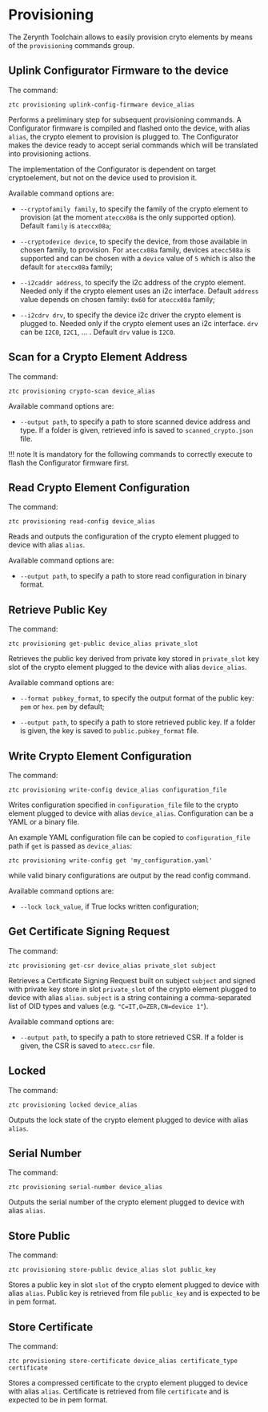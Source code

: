 # Provisioning

The Zerynth Toolchain allows to easily provision cryto elements by means of the `provisioning` commands group.

## Uplink Configurator Firmware to the device

The command:

```
ztc provisioning uplink-config-firmware device_alias
```

Performs a preliminary step for subsequent provisioning commands.
A Configurator firmware is compiled and flashed onto the device, with alias `alias`, the crypto element to provision is plugged to.
The Configurator makes the device ready to accept serial commands which will be translated into provisioning actions.

The implementation of the Configurator is dependent on target cryptoelement, but not on the device used to provision it.

Available command options are:


* `--cryptofamily family`, to specify the family of the crypto element to provision (at the moment `ateccx08a` is the only supported  option). Default `family` is `ateccx08a`;


* `--cryptodevice device`, to specify the device, from those available in chosen family, to provision. For `ateccx08a` family, devices `atecc508a` is supported and can be chosen with a `device` value of `5` which is also the default for `ateccx08a` family;


* `--i2caddr address`, to specify the i2c address of the crypto element. Needed only if the crypto element uses an i2c interface. Default `address` value depends on chosen family: `0x60` for `ateccx08a` family;


* `--i2cdrv drv`, to specify the device i2c driver the crypto element is plugged to. Needed only if the crypto element uses an i2c interface. `drv` can be `I2C0`, `I2C1`, … . Default `drv` value is `I2C0`.

## Scan for a Crypto Element Address

The command:

```
ztc provisioning crypto-scan device_alias
```

Available command options are:


* `--output path`, to specify a path to store scanned device address and type. If a folder is given, retrieved info is saved to `scanned_crypto.json` file.

!!! note
	It is mandatory for the following commands to correctly execute to flash the Configurator firmware first.

## Read Crypto Element Configuration

The command:

```
ztc provisioning read-config device_alias
```

Reads and outputs the configuration of the crypto element plugged to device with alias `alias`.

Available command options are:


* `--output path`, to specify a path to store read configuration in binary format.

## Retrieve Public Key

The command:

```
ztc provisioning get-public device_alias private_slot
```

Retrieves the public key derived from private key stored in `private_slot` key slot of the crypto element plugged to the device with alias `device_alias`.

Available command options are:


* `--format pubkey_format`, to specify the output format of the public key: `pem` or `hex`. `pem` by default;


* `--output path`, to specify a path to store retrieved public key. If a folder is given, the key is saved to `public.pubkey_format` file.

## Write Crypto Element Configuration

The command:

```
ztc provisioning write-config device_alias configuration_file
```

Writes configuration specified in `configuration_file` file to the crypto element plugged to device with alias `device_alias`.
Configuration can be a YAML or a binary file.

An example YAML configuration file can be copied to `configuration_file` path if `get` is passed as `device_alias`:

```
ztc provisioning write-config get 'my_configuration.yaml'
```

while valid binary configurations are output by the read config command.

Available command options are:


* `--lock lock_value`, if True locks written configuration;

## Get Certificate Signing Request

The command:

```
ztc provisioning get-csr device_alias private_slot subject
```

Retrieves a Certificate Signing Request built on subject `subject` and signed with private key store in slot `private_slot` of the crypto element plugged to device with alias `alias`.
`subject` is a string containing a comma-separated list of OID types and values (e.g. `"C=IT,O=ZER,CN=device 1"`).

Available command options are:


* `--output path`, to specify a path to store retrieved CSR. If a folder is given, the CSR is saved to `atecc.csr` file.

## Locked

The command:

```
ztc provisioning locked device_alias
```

Outputs the lock state of the crypto element plugged to device with alias `alias`.

## Serial Number

The command:

```
ztc provisioning serial-number device_alias
```

Outputs the serial number of the crypto element plugged to device with alias `alias`.

## Store Public

The command:

```
ztc provisioning store-public device_alias slot public_key
```

Stores a public key in slot `slot` of the crypto element plugged to device with alias `alias`.
Public key is retrieved from file `public_key` and is expected to be in pem format.

## Store Certificate

The command:

```
ztc provisioning store-certificate device_alias certificate_type certificate
```

Stores a compressed certificate to the crypto element plugged to device with alias `alias`.
Certificate is retrieved from file `certificate` and is expected to be in pem format.
<!--stackedit_data:
eyJoaXN0b3J5IjpbLTQ4Nzg0MjI1NV19
-->